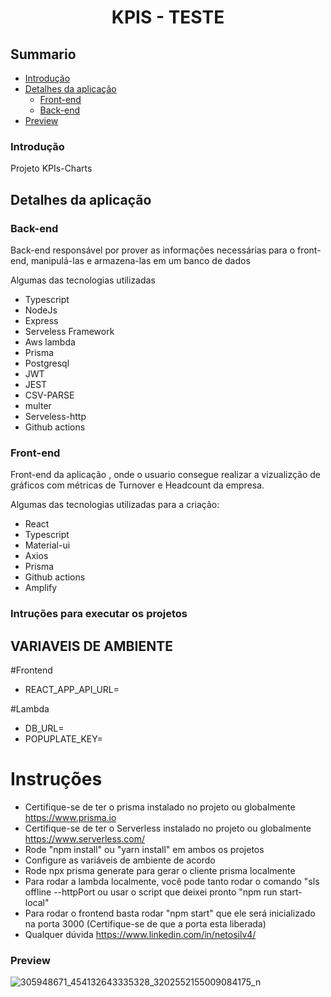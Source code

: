 <div align="center"><h1>KPIS - TESTE</h1></div>

## Summario

- [Introdução](#introdução)
- [Detalhes da aplicação](#detalhes-da-aplicação)
  - [Front-end](#front-end)
  - [Back-end](#back-end)
- [Preview](#preview)

### Introdução

Projeto KPIs-Charts

## Detalhes da aplicação

### Back-end

Back-end responsável por prover as informações necessárias para o front-end, manipulá-las e armazena-las em um banco de dados

Algumas das tecnologias utilizadas 

- Typescript
- NodeJs
- Express
- Serveless Framework
- Aws lambda
- Prisma
- Postgresql
- JWT
- JEST
- CSV-PARSE
- multer
- Serveless-http
- Github actions

### Front-end

Front-end da aplicação , onde o usuario consegue realizar a vizualizção de gráficos com métricas de Turnover e Headcount da empresa. 

Algumas das tecnologias utilizadas para a criação:

- React
- Typescript
- Material-ui
- Axios
- Prisma
- Github actions
- Amplify

### Intruções para executar os projetos

## VARIAVEIS DE AMBIENTE

#Frontend

- REACT_APP_API_URL=

#Lambda

- DB_URL=
- POPUPLATE_KEY=

# Instruções

- Certifique-se de ter o prisma instalado no projeto ou globalmente https://www.prisma.io
- Certifique-se de ter o Serverless instalado no projeto ou globalmente https://www.serverless.com/
- Rode "npm install" ou "yarn install" em ambos os projetos
- Configure as variáveis de ambiente de acordo
- Rode npx prisma generate para gerar o cliente prisma localmente
- Para rodar a lambda localmente, você pode tanto rodar o comando "sls offline --httpPort <portaDeSuaPreferencia> ou usar o script que deixei pronto "npm run start-local"
- Para rodar o frontend basta rodar "npm start" que ele será inicializado na porta 3000 (Certifique-se de que a porta esta liberada)
- Qualquer dúvida https://www.linkedin.com/in/netosilv4/
  
### Preview 

![305948671_454132643335328_3202552155009084175_n](https://user-images.githubusercontent.com/74731807/190238636-79fdb773-73bb-49ef-ac35-3cf6b3e88c10.png)
